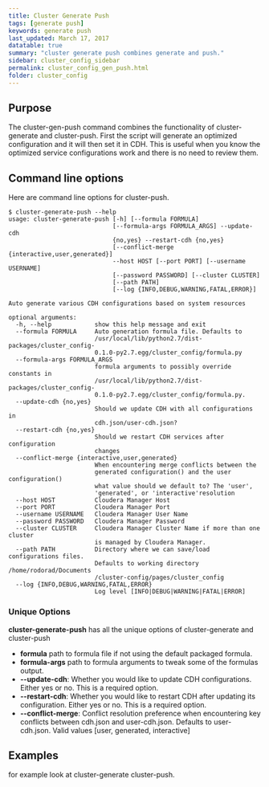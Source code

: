 ```yaml
---
title: Cluster Generate Push
tags: [generate push]
keywords: generate push
last_updated: March 17, 2017
datatable: true
summary: "cluster generate push combines generate and push."
sidebar: cluster_config_sidebar
permalink: cluster_config_gen_push.html
folder: cluster_config
---
```


## Purpose

The cluster-gen-push command combines the functionality of cluster-generate and cluster-push. First the script will generate an optimized configuration and it will then set it in CDH. This is useful when you know the optimized service configurations work and there is no need to review them. 

## Command line options

Here are command line options for cluster-push.

```shell
$ cluster-generate-push --help
usage: cluster-generate-push [-h] [--formula FORMULA]
                             [--formula-args FORMULA_ARGS] --update-cdh
                             {no,yes} --restart-cdh {no,yes}
                             [--conflict-merge {interactive,user,generated}]
                             --host HOST [--port PORT] [--username USERNAME]
                             [--password PASSWORD] [--cluster CLUSTER]
                             [--path PATH]
                             [--log {INFO,DEBUG,WARNING,FATAL,ERROR}]

Auto generate various CDH configurations based on system resources

optional arguments:
  -h, --help            show this help message and exit
  --formula FORMULA     Auto generation formula file. Defaults to
                        /usr/local/lib/python2.7/dist-packages/cluster_config-
                        0.1.0-py2.7.egg/cluster_config/formula.py
  --formula-args FORMULA_ARGS
                        formula arguments to possibly override constants in
                        /usr/local/lib/python2.7/dist-packages/cluster_config-
                        0.1.0-py2.7.egg/cluster_config/formula.py.
  --update-cdh {no,yes}
                        Should we update CDH with all configurations in
                        cdh.json/user-cdh.json?
  --restart-cdh {no,yes}
                        Should we restart CDH services after configuration
                        changes
  --conflict-merge {interactive,user,generated}
                        When encountering merge conflicts between the
                        generated configuration() and the user configuration()
                        what value should we default to? The 'user',
                        'generated', or 'interactive'resolution
  --host HOST           Cloudera Manager Host
  --port PORT           Cloudera Manager Port
  --username USERNAME   Cloudera Manager User Name
  --password PASSWORD   Cloudera Manager Password
  --cluster CLUSTER     Cloudera Manager Cluster Name if more than one cluster
                        is managed by Cloudera Manager.
  --path PATH           Directory where we can save/load configurations files.
                        Defaults to working directory /home/rodorad/Documents
                        /cluster-config/pages/cluster_config
  --log {INFO,DEBUG,WARNING,FATAL,ERROR}
                        Log level [INFO|DEBUG|WARNING|FATAL|ERROR]

```

### Unique Options

**cluster-generate-push** has all the unique options of cluster-generate and cluster-push
 
 * **formula** path to formula file if not using the default packaged formula.
 * **formula-args** path to formula arguments to tweak some of the formulas output.
 * **--update-cdh**: Whether you would like to update CDH configurations. Either yes or no. This is a required option.
 * **--restart-cdh**: Whether you would like to restart CDH after updating its configuration. Either yes or no. This is a required option.
 * **--conflict-merge**: Conflict resolution preference when encountering key conflicts between cdh.json and user-cdh.json. Defaults to user-cdh.json. Valid values [user, generated, interactive]



## Examples

for example look at cluster-generate cluster-push.
